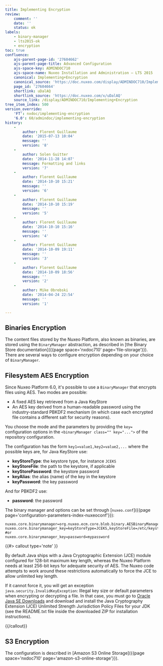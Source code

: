 ```yaml
---
title: Implementing Encryption
review:
    comment: ''
    date: ''
    status: ok
labels:
    - binary-manager
    - lts2015-ok
    - encryption
toc: true
confluence:
    ajs-parent-page-id: '27604662'
    ajs-parent-page-title: Advanced Configuration
    ajs-space-key: ADMINDOC710
    ajs-space-name: Nuxeo Installation and Administration — LTS 2015
    canonical: Implementing+Encryption
    canonical_source: 'https://doc.nuxeo.com/display/ADMINDOC710/Implementing+Encryption'
    page_id: '27604664'
    shortlink: uDalAQ
    shortlink_source: 'https://doc.nuxeo.com/x/uDalAQ'
    source_link: /display/ADMINDOC710/Implementing+Encryption
tree_item_index: 500
version_override:
    'FT': nxdoc/implementing-encryption
    '6.0': 60/admindoc/implementing-encryption
history:
    -
        author: Florent Guillaume
        date: '2015-07-13 10:04'
        message: ''
        version: '8'
    -
        author: Solen Guitter
        date: '2014-11-28 14:07'
        message: Formatting and links
        version: '7'
    -
        author: Florent Guillaume
        date: '2014-10-10 15:21'
        message: ''
        version: '6'
    -
        author: Florent Guillaume
        date: '2014-10-10 15:19'
        message: ''
        version: '5'
    -
        author: Florent Guillaume
        date: '2014-10-10 15:16'
        message: ''
        version: '4'
    -
        author: Florent Guillaume
        date: '2014-10-09 19:11'
        message: ''
        version: '3'
    -
        author: Florent Guillaume
        date: '2014-10-09 18:56'
        message: ''
        version: '2'
    -
        author: Mike Obrebski
        date: '2014-04-24 22:54'
        message: ''
        version: '1'

---
```

## Binaries Encryption

The content files stored by the Nuxeo Platform, also known as binaries, are stored using the `BinaryManager` abstraction, as described in [the Binary Store documentation]({{page space='nxdoc710' page='file-storage'}}). There are several ways to configure encryption depending on your choice of&nbsp;`BinaryManager`.

## Filesystem AES Encryption

Since Nuxeo Platform 6.0, it's possible to use a&nbsp;`BinaryManager`&nbsp;that encrypts files using AES. Two modes are possible:

*   A fixed AES key retrieved from a Java KeyStore
*   An AES key derived from a human-readable password using the industry-standard PBKDF2 mechanism (in which case each encrypted file contains a different salt for security reasons).

You choose the mode and the parameters by providing the `key=` configuration options in the&nbsp;`<binaryManager class="" key="...">`&nbsp;of the repository configuration.

The configuration has the form&nbsp;`key1=value1,key2=value2,...`&nbsp;where the possible keys are, for Java KeyStore use:

*   **keyStoreType**: the keystore type, for instance `JCEKS`
*   **keyStoreFile**: the path to the keystore, if applicable
*   **keyStorePassword**: the keystore password
*   **keyAlias**: the alias (name) of the key in the keystore
*   **keyPassword**: the key password

And for PBKDF2 use:

*   **password**: the password

The binary manager and options can be set through [`nuxeo.conf`]({{page page='configuration-parameters-index-nuxeoconf'}}):

```
nuxeo.core.binarymanager=org.nuxeo.ecm.core.blob.binary.AESBinaryManager
nuxeo.core.binarymanager_key=keyStoreType=JCEKS,keyStoreFile=/etc/keystore.jceks,keyStorePassword=changeit,keyAlias=mykey,keyPassword=changeittoo
#or
nuxeo.core.binarymanager_key=password=mypassword
```

{{#> callout type='note' }}

By default Java ships with a Java Cryptographic Extension (JCE) module configured for 128-bit maximum key length, whereas the Nuxeo Platform needs at least 256-bit keys for adequate security of AES. The Nuxeo code attempts to work around these restrictions automatically to force the JCE to allow unlimited key length.

If it cannot force it, you will get an exception `java.security.InvalidKeyException`: Illegal key size or default parameters when encrypting or decrypting a file. In that case, you must go to&nbsp;[Oracle Java SE Downloads](http://www.oracle.com/technetwork/java/javase/downloads/index.html)&nbsp;and download and install the Java Cryptography Extension (JCE) Unlimited Strength Jurisdiction Policy Files for your JDK (see the README.txt file inside the downloaded ZIP for installation instructions).

{{/callout}}

<dl>

## S3 Encryption

The configuration is described in&nbsp;[Amazon S3 Online Storage]({{page space='nxdoc710' page='amazon-s3-online-storage'}}).

</dl>
